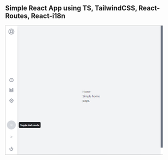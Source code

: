 ## Simple React App using TS, TailwindCSS, React-Routes, React-i18n

![Screenshot](./public/Ringabelle_screenshot.png)